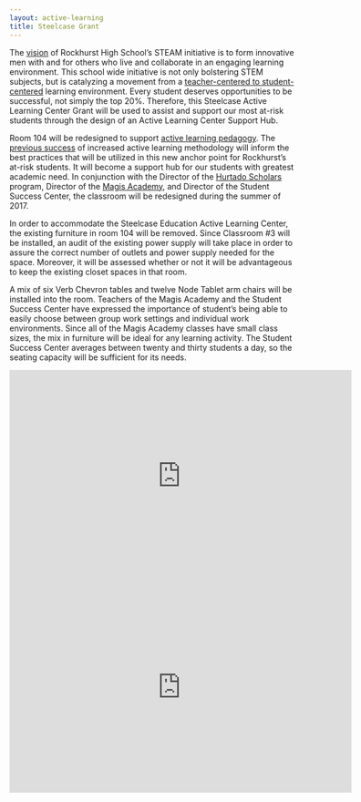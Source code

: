 ```yaml
---
layout: active-learning
title: Steelcase Grant
---
```


The [vision](http://steam.rockhursths.edu/vision/) of Rockhurst High School’s STEAM initiative is to form innovative men with and for others who live and collaborate in an engaging learning environment. This school wide initiative is not only bolstering STEM subjects, but is catalyzing a movement from a [teacher-centered to student-centered](http://steam.rockhursths.edu/2016/04/11/Sage-on-the-stage-to-Guide-on-the-Side.html) learning environment. Every student deserves opportunities to be successful, not simply the top 20%. Therefore, this Steelcase Active Learning Center Grant will be used to assist and support our most at-risk students through the design of an Active Learning Center Support Hub.

Room 104 will be redesigned to support [active learning pedagogy](https://www.steelcase.com/spaces-inspiration/active-learning-spaces-classrooms/#research-insights_observations). The [previous success](http://steam.rockhursths.edu/2016/05/09/Perceptions-of-the-Active-Learning-Classrooms.html) of increased active learning methodology will inform the best practices that will be utilized in this new anchor point for Rockhurst’s at-risk students. It will become a support hub for our students with greatest academic need. In conjunction with the Director of the [Hurtado Scholars](https://www.rockhursths.edu/pages/about-us/about-us---hurtado-scholars-program) program, Director of the [Magis Academy](https://www.rockhursths.edu/pages/academics/summer-school-and-camps/academics---summer-school---magis-academy), and Director of the Student Success Center, the classroom will be redesigned during the summer of 2017.

In order to accommodate the Steelcase Education Active Learning Center, the existing furniture in room 104 will be removed. Since Classroom #3 will be installed, an audit of the existing power supply will take place in order to assure the correct number of outlets and power supply needed for the space. Moreover, it will be assessed whether or not it will be advantageous to keep the existing closet spaces in that room.

A mix of six Verb Chevron tables and twelve Node Tablet arm chairs will be installed into the room. Teachers of the Magis Academy and the Student Success Center have expressed the importance of student’s being able to easily choose between group work settings and individual work environments. Since all of the Magis Academy classes have small class sizes, the mix in furniture will be ideal for any learning activity. The Student Success Center averages between twenty and thirty students a day, so the seating capacity will be sufficient for its needs. 


<iframe width="600" height="371" seamless frameborder="0" scrolling="no" src="https://docs.google.com/spreadsheets/d/1jUIbSyKnhFoiSW78ZB-4dR88WAhHmT0hZavZEIw94_E/pubchart?oid=1176832654&amp;format=interactive"></iframe>

<iframe width="600" height="371" seamless frameborder="0" scrolling="no" src="https://docs.google.com/spreadsheets/d/1jUIbSyKnhFoiSW78ZB-4dR88WAhHmT0hZavZEIw94_E/pubchart?oid=1176832654&amp;format=interactive"></iframe>
